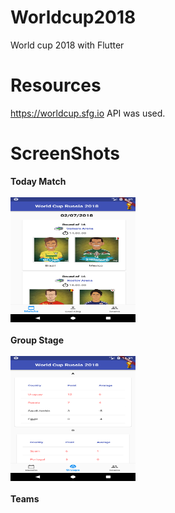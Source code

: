 # Worldcup2018

World cup 2018 with Flutter

# Resources

https://worldcup.sfg.io API was used.

# ScreenShots

<b>Today Match</b> </br></br>
<img src="https://github.com/fevziomurtekin/WorldCup2018/blob/master/screenshots/screenshots1.png" width="200" height="200" />
</br></br>
<b>Group Stage</b> </br></br>
<img src="https://github.com/fevziomurtekin/WorldCup2018/blob/master/screenshots/screenshots2.png" width="200" height="200" />
</br></br>
<b>Teams</b> </br>
